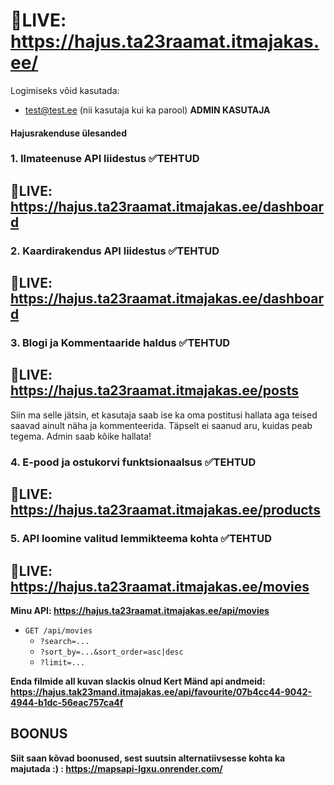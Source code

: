 # :door:LIVE: https://hajus.ta23raamat.itmajakas.ee/
Logimiseks võid kasutada: 
- test@test.ee (nii kasutaja kui ka parool) **ADMIN KASUTAJA**


#### **Hajusrakenduse ülesanded**

### **1. Ilmateenuse API liidestus**  :white_check_mark:TEHTUD
## :door:LIVE: https://hajus.ta23raamat.itmajakas.ee/dashboard


### **2. Kaardirakendus API liidestus** :white_check_mark:TEHTUD
## :door:LIVE: https://hajus.ta23raamat.itmajakas.ee/dashboard

### **3. Blogi ja Kommentaaride haldus** :white_check_mark:TEHTUD
## :door:LIVE: https://hajus.ta23raamat.itmajakas.ee/posts
Siin ma selle jätsin, et kasutaja saab ise ka oma postitusi hallata aga teised saavad ainult näha ja kommenteerida. Täpselt ei saanud aru, kuidas peab tegema. Admin saab kõike hallata!

### **4. E-pood ja ostukorvi funktsionaalsus** :white_check_mark:TEHTUD
## :door:LIVE: https://hajus.ta23raamat.itmajakas.ee/products

### **5. API loomine valitud lemmikteema kohta** :white_check_mark:TEHTUD
## :door:LIVE: https://hajus.ta23raamat.itmajakas.ee/movies

**Minu API: https://hajus.ta23raamat.itmajakas.ee/api/movies**
- `GET /api/movies`
  - `?search=...`
  - `?sort_by=...&sort_order=asc|desc`
  - `?limit=...`

**Enda filmide all kuvan slackis olnud Kert Mänd api andmeid: https://hajus.tak23mand.itmajakas.ee/api/favourite/07b4cc44-9042-4944-b1dc-56eac757ca4f**

## BOONUS
**Siit saan kõvad boonused, sest suutsin alternatiivsesse kohta ka majutada :) : https://mapsapi-lgxu.onrender.com/**
